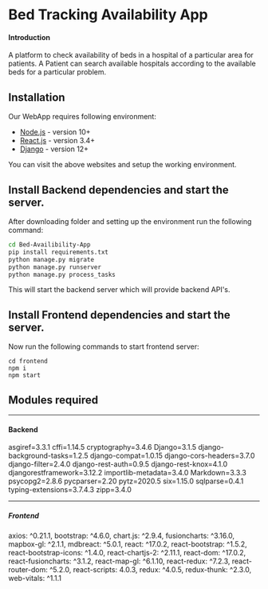# Bed Tracking Availability App

#### Introduction

A platform to check availability of beds in a hospital of a particular area for patients. A Patient can search available hospitals according to the available beds for a particular problem.

## Installation

Our WebApp requires following environment:

- [Node.js](https://nodejs.org/) - version 10+
- [React.js](https://reactjs.org/) - version 3.4+
- [Django](https://www.djangoproject.com/) - version 12+

You can visit the above websites and setup the working environment.

## Install Backend dependencies and start the server.

After downloading folder and setting up the environment run the following command:

```sh
cd Bed-Availibility-App
pip install requirements.txt
python manage.py migrate
python manage.py runserver
python manage.py process_tasks
```

This will start the backend server which will provide backend API's.

## Install Frontend dependencies and start the server.

Now run the following commands to start frontend server:

```
cd frontend
npm i
npm start
```

## Modules required

---

#### Backend

asgiref=3.3.1
cffi=1.14.5
cryptography=3.4.6
Django=3.1.5
django-background-tasks=1.2.5
django-compat=1.0.15
django-cors-headers=3.7.0
django-filter=2.4.0
django-rest-auth=0.9.5
django-rest-knox=4.1.0
djangorestframework=3.12.2
importlib-metadata=3.4.0
Markdown=3.3.3
psycopg2=2.8.6
pycparser=2.20
pytz=2020.5
six=1.15.0
sqlparse=0.4.1
typing-extensions=3.7.4.3
zipp=3.4.0

---

##### Frontend

axios: ^0.21.1,
bootstrap: ^4.6.0,
chart.js: ^2.9.4,
fusioncharts: ^3.16.0,
mapbox-gl: ^2.1.1,
mdbreact: ^5.0.1,
react: ^17.0.2,
react-bootstrap: ^1.5.2,
react-bootstrap-icons: ^1.4.0,
react-chartjs-2: ^2.11.1,
react-dom: ^17.0.2,
react-fusioncharts: ^3.1.2,
react-map-gl: ^6.1.10,
react-redux: ^7.2.3,
react-router-dom: ^5.2.0,
react-scripts: 4.0.3,
redux: ^4.0.5,
redux-thunk: ^2.3.0,
web-vitals: ^1.1.1
